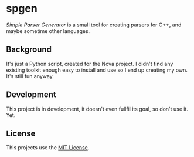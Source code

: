 # spgen

_Simple Parser Generator_ is a small tool for creating parsers for C++, and maybe sometime other
languages.

## Background

It's just a Python script, created for the Nova project. I didn't find any existing toolkit enough
easy to install and use so I end up creating my own. It's still fun anyway.

## Development

This project is in development, it doesn't even fullfil its goal, so don't use it. Yet.

## License

This projects use the [MIT License](LICENSE.md).
